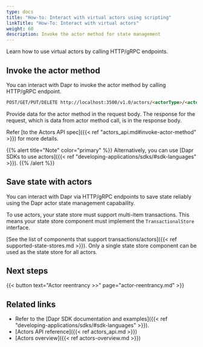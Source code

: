 ```yaml
---
type: docs
title: "How-to: Interact with virtual actors using scripting"
linkTitle: "How-To: Interact with virtual actors"
weight: 60
description: Invoke the actor method for state management
---
```


Learn how to use virtual actors by calling HTTP/gRPC endpoints.

## Invoke the actor method

You can interact with Dapr to invoke the actor method by calling HTTP/gRPC endpoint.

```html
POST/GET/PUT/DELETE http://localhost:3500/v1.0/actors/<actorType>/<actorId>/method/<method>
```

Provide data for the actor method in the request body. The response for the request, which is data from actor method call, is in the response body.

Refer [to the Actors API spec]({{< ref "actors_api.md#invoke-actor-method" >}}) for more details.

{{% alert title="Note" color="primary" %}}
Alternatively, you can use [Dapr SDKs to use actors]({{< ref "developing-applications/sdks/#sdk-languages" >}}).
{{% /alert %}}

## Save state with actors

You can interact with Dapr via HTTP/gRPC endpoints to save state reliably using the Dapr actor state management capabaility.

To use actors, your state store must support multi-item transactions. This means your state store component must implement the `TransactionalStore` interface. 

[See the list of components that support transactions/actors]({{< ref supported-state-stores.md >}}). Only a single state store component can be used as the state store for all actors.

## Next steps

{{< button text="Actor reentrancy >>" page="actor-reentrancy.md" >}}

## Related links

- Refer to the [Dapr SDK documentation and examples]({{< ref "developing-applications/sdks/#sdk-languages" >}}).
- [Actors API reference]({{< ref actors_api.md >}})
- [Actors overview]({{< ref actors-overview.md >}})